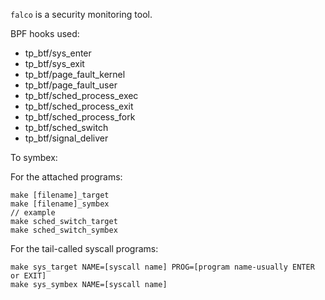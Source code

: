 `falco` is a security monitoring tool.

BPF hooks used:
- tp_btf/sys_enter
- tp_btf/sys_exit
- tp_btf/page_fault_kernel
- tp_btf/page_fault_user
- tp_btf/sched_process_exec
- tp_btf/sched_process_exit
- tp_btf/sched_process_fork
- tp_btf/sched_switch
- tp_btf/signal_deliver

To symbex:

For the attached programs:
```
make [filename]_target
make [filename]_symbex
// example
make sched_switch_target
make sched_switch_symbex
```
For the tail-called syscall programs:
```
make sys_target NAME=[syscall name] PROG=[program name-usually ENTER or EXIT]
make sys_symbex NAME=[syscall name]
```
